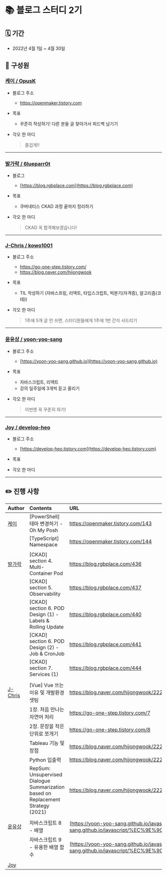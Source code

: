 # 📚 블로그 스터디 2기

## 🗓 기간

- 2022년 4월 1일 ~ 4월 30일

## 👫 구성원

### [케이 / OpusK](https://github.com/OpusK)

- 블로그 주소
  - https://openmaker.tistory.com

- 목표
  - 꾸준히 작성하기! 다른 분들 글 찾아가서 피드백 남기기

- 각오 한 마디
  > 즐겁게!!

---

### [발가락 / 6lueparr0t](https://github.com/6lueparr0t)

- 블로그
  - [https://blog.rgbplace.com](https://blog.rgbplace.com)

- 목표
  - 쿠버네티스 CKAD 과정 끝까지 정리하기

- 각오 한 마디
  > CKAD 꼭 합격해보겠습니다!

---

### [J-Chris / kowo1001](https://github.com/kowo1001)

- 블로그 주소
  - https://go-one-step.tistory.com/
  - https://blog.naver.com/hijongwook
- 목표
  - TIL 작성하기 (자바스프링, 리액트, 타입스크립트, 빅분기(자격증), 알고리즘(코테))

- 각오 한 마디
  > 1주에 5개 글 안 쓰면, 스터디원들에게 1주에 1번 간식 사드리기

---

### [윤유상 / yoon-yoo-sang](https://github.com/yoon-yoo-sang)

- 블로그 주소
  - [https://yoon-yoo-sang.github.io](https://yoon-yoo-sang.github.io)

- 목표
  - 자바스크립트, 리액트
  - 강의 일주일에 3개씩 듣고 올리기

- 각오 한 마디
  > 이번엔 꼭 꾸준히 하기!


---
### [Joy / develop-heo](https://github.com/develop-heo)

- 블로그 주소
  - [https://develop-heo.tistory.com](https://develop-heo.tistory.com)

- 목표

- 각오 한 마디
  > 

---

## ✏️ 진행 사항

|Author|Contents|URL|
|:---|:---|:---|
|[케이][케이]|\[PowerShell\] 테마 변경하기 - Oh My Posh|https://openmaker.tistory.com/143|
| |\[TypeScript\] Namespace|https://openmaker.tistory.com/144|
| | | |
|[발가락][발가락]|\[CKAD\] section 4. Multi-Container Pod|https://blog.rgbplace.com/436|
| |\[CKAD\] section 5. Observability|https://blog.rgbplace.com/437|
| |\[CKAD\] section 6. POD Design (1) - Labels & Rolling Update|https://blog.rgbplace.com/440|
| |\[CKAD\] section 6. POD Design (2) - Job & CronJob|https://blog.rgbplace.com/441|
| |\[CKAD\] section 7. Services (1)|https://blog.rgbplace.com/444|
| | | |
|[J-Chris][J-Chris]|\[Vue\] Vue 쓰는 이유 및 개발환경 셋팅|https://blog.naver.com/hijongwook/222691873267|
| |1장. 처음 만나는 자연어 처리|https://go-one-step.tistory.com/7|
| |2장. 문장을 작은 단위로 쪼개기|https://go-one-step.tistory.com/8|
| |Tableau 기능 및 장점|https://blog.naver.com/hijongwook/222707111790|
| |Python 입출력 |https://blog.naver.com/hijongwook/222709704106|
| |RepSum: Unsupervised Dialogue Summarization based on Replacement Strategy (2021)|https://blog.naver.com/hijongwook/222706192790|
| | | |
|[윤유상][윤유상]|자바스크립트 8 - 배열|[https://yoon-yoo-sang.github.io/javascript/자바스크립트_배열/](https://yoon-yoo-sang.github.io/javascript/%EC%9E%90%EB%B0%94%EC%8A%A4%ED%81%AC%EB%A6%BD%ED%8A%B8_%EB%B0%B0%EC%97%B4/)|
| |자바스크립트 9 - 유용한 배열 함수|[https://yoon-yoo-sang.github.io/javascript/자바스크립트_유용한_배열_함수](https://yoon-yoo-sang.github.io/javascript/%EC%9E%90%EB%B0%94%EC%8A%A4%ED%81%AC%EB%A6%BD%ED%8A%B8_%EC%9C%A0%EC%9A%A9%ED%95%9C_%EB%B0%B0%EC%97%B4_%ED%95%A8%EC%88%98/)|
| | | |
|[Joy][Joy]|||

[발가락]: https://github.com/6lueparr0t
[J-Chris]: https://github.com/kowo1001
[케이]: https://github.com/OpusK
[윤유상]: https://github.com/yoon-yoo-sang
[Joy]: https://github.com/develop-heo
